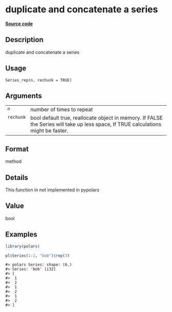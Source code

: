 

# duplicate and concatenate a series

[**Source code**](https://github.com/pola-rs/r-polars/tree/main/R/series__series.R#L877)

## Description

duplicate and concatenate a series

## Usage

<pre><code class='language-R'>Series_rep(n, rechunk = TRUE)
</code></pre>

## Arguments

<table>
<tr>
<td style="white-space: nowrap; font-family: monospace; vertical-align: top">
<code id="Series_rep_:_n">n</code>
</td>
<td>
number of times to repeat
</td>
</tr>
<tr>
<td style="white-space: nowrap; font-family: monospace; vertical-align: top">
<code id="Series_rep_:_rechunk">rechunk</code>
</td>
<td>
bool default true, reallocate object in memory. If FALSE the Series will
take up less space, If TRUE calculations might be faster.
</td>
</tr>
</table>

## Format

method

## Details

This function in not implemented in pypolars

## Value

bool

## Examples

``` r
library(polars)

pl$Series(1:2, "bob")$rep(3)
```

    #> polars Series: shape: (6,)
    #> Series: 'bob' [i32]
    #> [
    #>  1
    #>  2
    #>  1
    #>  2
    #>  1
    #>  2
    #> ]
